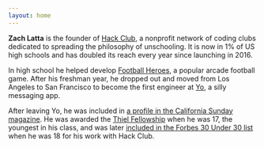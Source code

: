 ```yaml
---
layout: home
---
```


**Zach Latta** is the founder of [Hack Club](https://hackclub.com), a nonprofit network of coding clubs dedicated to spreading the philosophy of unschooling. It is now in 1% of US high schools and has doubled its reach every year since launching in 2016.

In high school he helped develop [Football Heroes](https://play.google.com/store/apps/details?id=com.rungames.footballheroespro2017), a popular arcade football game. After his freshman year, he dropped out and moved from Los Angeles to San Francisco to become the first engineer at [Yo](http://www.bbc.com/news/technology-28247504), a silly messaging app.

After leaving Yo, he was included in [a profile in the California Sunday magazine](https://stories.californiasunday.com/2015-06-07/real-teenagers-silicon-valley/). He was awarded the [Thiel Fellowship](https://en.wikipedia.org/wiki/Thiel_Fellowship) when he was 17, the youngest in his class, and was later [included in the Forbes 30 Under 30 list](http://www.businessinsider.com/zach-lattas-hacker-club-got-him-on-forbes-30-under-30-2016-1) when he was 18 for his work with Hack Club.
